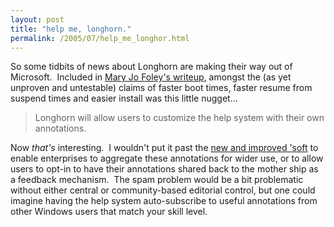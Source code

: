 ```yaml
---
layout: post
title: "help me, longhorn."
permalink: /2005/07/help_me_longhor.html
---
```


So some tidbits of news about Longhorn are making their way out of Microsoft.  Included in [Mary Jo Foley's writeup](http://www.microsoft-watch.com/article2/0,1995,1838263,00.asp), amongst the (as yet unproven and untestable) claims of faster boot times, faster resume from suspend times and easier install was this little nugget...

> Longhorn will allow users to customize the help system with their own annotations.

Now _that's_ interesting.  I wouldn't put it past the [new and improved 'soft](http://channel9.msdn.com/) to enable enterprises to aggregate these annotations for wider use, or to allow users to opt-in to have their annotations shared back to the mother ship as a feedback mechanism.  The spam problem would be a bit problematic without either central or community-based editorial control, but one could imagine having the help system auto-subscribe to useful annotations from other Windows users that match your skill level.